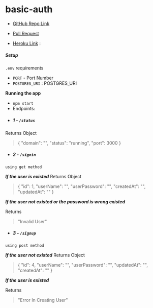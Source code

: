 # basic-auth

* [GitHub Repo Link](https://github.com/samahhamed227/basic_auth)

* [Pull Request](https://github.com/samahhamed227/basic_auth/pull/1)

* [Heroku Link](https://samah-auth.herokuapp.com/) :



##### Setup
`.env` requirements
  * `PORT` - Port Number
  * `POSTGRES_URI` : POSTGRES_URI

**Running the app**
* `npm start`
* Endpoints:
* ##### 1 -  `/status`

Returns Object

>{
  "domain": "",
  "status": "running",
  "port": 3000
}

* ##### 2 -  `/signin`
`using get method`

***If the user is existed***
Returns Object
> {
    "id": 1,
    "userName": "",
    "userPassword": "",
    "createdAt": "",
    "updatedAt": ""
}

***If the user not existed or the password is wrong existed***

Returns
> "Invalid User"



* ##### 3 -  `/signup`
`using post method`

***If the user not existed***
Returns Object
> {
    "id": 4,
    "userName": "",
    "userPassword": "",
    "updatedAt": "",
    "createdAt": ""
}

***If the user is existed***

Returns
> "Error In Creating User"